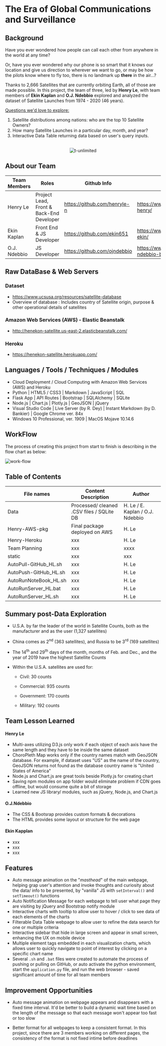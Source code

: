 # The Era of Global Communications and Surveillance

## Background
Have you ever wondered how people can call each other from anywhere in the world at any time?  

Or, have you ever wondered why our phone is so smart that it knows our location and give us direction to wherever we want to go, or may be how the pilots know where to fly too, there is no landmark up **there** in the air...?

Thanks to 2,666 Satellites that are currently orbiting Earth, all of those are made possible. In this project, the team of three, led by ****Henry** Le**, with team members of **Ekin Kaplan** and **O.J. Ndebbio** explored and analyzed the dataset of Satellite Launches from 1974 - 2020 (46 years).

<u>Questions we'd love to explore: </u> 

<ol>
    <li>
        Satellite distributions among nations: who are the top 10 Satellite Owners?
    </li>
    <li>
        How many Satellite Launches in a particular day, month, and year?
    </li>
    <li>
        Interactive Data Table returning data based on user's query inputs.
    </li>
</ol>
<br>
<div align="center">
<img src="/static/assets/img/readme/readme.gif" alt="t-unlimited">
</div>


## About our Team
Team Members | Roles | Github Info | LinkedIn
------------ | ----------- | ------------- | ---------
Henry Le |  Project Lead, Front & Back-End Developer | https://github.com/henryle-n | https://www.linkedin.com/in/le-henry/
Ekin Kaplan | Front End & JS Developer | https://github.com/ekin651 | https://www.linkedin.com/in/kaplan-ekin/
O.J. Ndebbio | JS Developer | https://github.com/ojndebbio | https://www.linkedin.com/in/odudu-ndebbio-b6023414/

## Raw DataBase & Web Servers
### Dataset
* https://www.ucsusa.org/resources/satellite-database
* Overview of database :  Includes country of Satellite origin, purpose & other operational details of satellites

### Amazon Web Services (AWS) - Elastic Beanstalk 
* http://henekon-satellite.us-east-2.elasticbeanstalk.com/

### Heroku
* https://henekon-satellite.herokuapp.com/

## Languages / Tools / Techniques / Modules
* Cloud Deployment / Cloud Computing with Amazon Web Services (AWS) and Heroku
* Python |  HTML5 / CSS3 | Markdown | JavaScript | SQL
* Flask App | API Routes | Bootstrap | SQLAlchemy | SQLite
* Node.js | Chart.js | Plotly.js | GeoJSON | jQuery
* Visual Studio Code | Live Server (by R. Dey) | Instant Markdown (by D. Bankier) | Google Chrome ver. 84x
* Windows 10 Professional, ver. 1909 | MacOS Mojave 10.14.6

## WorkFlow
The process of creating this project from start to finish is describing in the flow chart as below:

![work-flow](/static/assets/img/portfolio/fullsize/Project-2-WDB.svg)

## Table of Contents

File names | Content Description | Author
------------ | ----------- | ----------
Data |  Processed/ cleaned .CSV files / SQLite DB | H. Le / E. Kaplan / O.J. Ndebbio
Henry-AWS-pkg | Final package deployed on AWS | H. Le
Henry-Heroku  | xxx |H. Le
Team Planning | xxx | xxxx
static | xxx | xxx
AutoPull-GitHub_HL.sh| xxx | H. Le
AutoPush-GitHub_HL.sh|  xxx | H. Le
AutoRunNoteBook_HL.sh| xxx| H. Le
AutoRunServer_HL.bat| xxx| H. Le
AutoRunServer_HL.sh| xxx | H. Le

## Summary post-Data Exploration
* U.S.A. by far the leader of the world in Satellite Counts, both as the manufacturer and as the user (1,327 satellites)
* China comes as 2<sup>nd</sup> (363 satellites), and Russia to be 3<sup>rd</sup> (169 satellites) 
* The 14<sup>th</sup> and 29<sup>th</sup> days of the month, months of Feb. and Dec., and the year of 2019 have the highest Satellite Counts
* Within the U.S.A. satellites are used for:

  * Civil: 30 counts

  * Commercial: 935 counts

  * Government: 170 counts

  * Military: 192 counts



## Team Lesson Learned
#### Henry Le
* Multi-axes utilizing D3.js only work if each object of each axis have the same length and they have to be inside the same dataset
* ChoroPleth Map works only if the country names match with GeoJSON database. For example, if dataset uses "US" as the name of the country, GeoJSON returns not found as the database country name is "United States of America"
* Node.js and Chart.js are great tools beside Plotly.js for creating chart
* Saving npm modules on app folder would eliminate problem if CDN goes offline, but would consume quite a bit of storage 
* Learned new JS library/ modules, such as jQuery, Node.js, and Chart.js

#### O.J.Ndebbio
* The CSS & Bootsrap provides custom formats & decorations
* The HTML provides some layout or structure for the web page 

#### Ekin Kapplan
* xxx
* xxx
* xxx


## Features
* Auto message animation on the "*masthead*" of the main webpage, helping grap user's attention and invoke thoughts and curiosity about the data/ info to be presented, by "vanilla" JS with ```setInterval()``` and ```setTimeout()``` functions
* Auto Notification Message for each webpage to tell user what page they are visiting by jQuery and Bootstrap notify module
* Interactive charts with tooltip to allow user to hover / click to see data of each elements of the charts
* Filterable Data Table webpage to allow user to refine the data search for one or multiple criteria
* Interactive sidebar that hide in large screen and appear in small screen, enhancing the UX on mobile device
* Multiple element tags embedded in each visualization charts, which allows user to quickly navigate to point of interest by clicking on a specific chart name
* Several ```.sh``` and ```.bat``` files were created to automate the process of pushing or pulling on GitHub, or auto activate the python environment, start the ```application.py``` file, and run the web browser - saved significant amount of time for all team members

## Improvement Opportunities
* Auto message animation on webpage appears and disappears with a fixed time interval. It'd be better to build a dynamic wait time based on the length of the message so that each message won't appear too fast or too slow

* Better format for all webpages to keep a consistent format. In this project, since there are 3 members working on different pages, the consistency of the format is not fixed intime before deadlines
